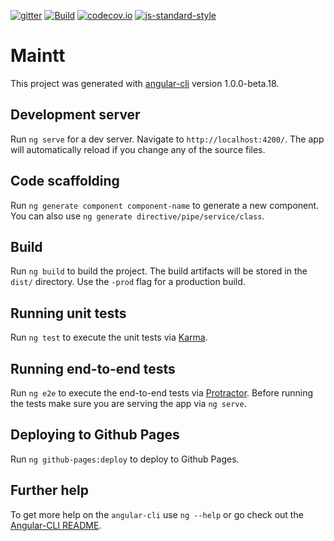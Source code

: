 [![gitter](https://badges.gitter.im/Join%20Chat.svg)](https://gitter.im/AndelaOSP/maintt-frontend?utm_source=badge&utm_medium=badge&utm_campaign=pr-badge&utm_content=badge)
[![Build](https://travis-ci.org/AndelaOSP/maintt-frontend.svg?branch=develop)](https://travis-ci.org/AndelaOSP/maintt-frontend)
[![codecov.io](https://codecov.io/github/AndelaOSP/maintt-frontend/coverage.svg?branch=master)](https://codecov.io/github/AndelaOSP/maintt-frontend?branch=master)
[![js-standard-style](https://img.shields.io/badge/code%20style-standard-brightgreen.svg)](http://standardjs.com/)
# Maintt

This project was generated with [angular-cli](https://github.com/angular/angular-cli) version 1.0.0-beta.18.

## Development server
Run `ng serve` for a dev server. Navigate to `http://localhost:4200/`. The app will automatically reload if you change any of the source files.

## Code scaffolding

Run `ng generate component component-name` to generate a new component. You can also use `ng generate directive/pipe/service/class`.

## Build

Run `ng build` to build the project. The build artifacts will be stored in the `dist/` directory. Use the `-prod` flag for a production build.

## Running unit tests

Run `ng test` to execute the unit tests via [Karma](https://karma-runner.github.io).

## Running end-to-end tests

Run `ng e2e` to execute the end-to-end tests via [Protractor](http://www.protractortest.org/).
Before running the tests make sure you are serving the app via `ng serve`.

## Deploying to Github Pages

Run `ng github-pages:deploy` to deploy to Github Pages.

## Further help

To get more help on the `angular-cli` use `ng --help` or go check out the [Angular-CLI README](https://github.com/angular/angular-cli/blob/master/README.md).
